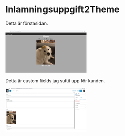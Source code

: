 # **Inlamningsuppgift2Theme**

Detta är förstasidan.



<img src="assets\Site.png" alt="Site" style="zoom: 25%;" />


Detta är custom fields jag suttit upp för kunden.


<img src="assets\CustomFields.png" alt="CustomFields" style="zoom:25%;" />

